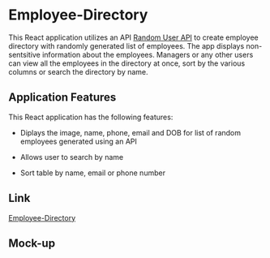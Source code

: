 # Employee-Directory

This React application utilizes an API [Random User API](https://randomuser.me/) to create employee directory with randomly generated list of employees. The app displays non-sentsitive information about the employees. Managers or any other users can view all the employees in the directory at once, sort by the various columns or search the directory by name. 

## Application Features

This React application has the following features:

- Diplays the image, name, phone, email and DOB for list of random employees generated using an API

- Allows user to search by name

- Sort table by name, email or phone number
## Link
[Employee-Directory](https://asheth22.github.io/Employee-Directory/)

## Mock-up
